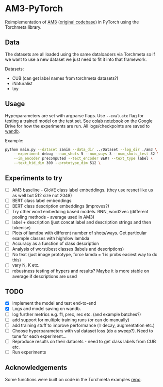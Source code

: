 # AM3-PyTorch

Reimplementation of [AM3](https://arxiv.org/pdf/1902.07104.pdf) ([original codebase](https://github.com/ElementAI/am3)) in PyTorch using the Torchmeta library.

## Data

The datasets are all loaded using the same dataloaders via Torchmeta so if we want to use a new dataset we just need to fit it into that framework.

Datasets:

- CUB (can get label names from torchmeta datasets?)
- iNaturalist
- toy

## Usage

Hyperparameters are set with argparse flags. Use `--evaluate` flag for testing a trained model on the test set. See [colab notebook](https://colab.research.google.com/drive/1LiisACQeuVdFOg57wYzWUC1Bz1L6prHI) on the Google Drive for how the experiments are run. All logs/checkpoints are saved to [wandb](https://wandb.ai/multimodal-image-cls/am3).

Example:

```bash
python main.py --dataset zanim --data_dir ../Dataset --log_dir ./am3 \
    --experiment debug --num_shots 5 --num_ways 3 --num_shots_test 32 \
    --im_encoder precomputed --text_encoder BERT --text_type label \
    --text_hid_dim 300 --prototype_dim 512 \
```

## Experiments to try

- [ ] AM3 baseline - GloVE class label embeddings. (they use resnet like us as well but 512 size not 2048)
- [ ] BERT class label embeddings
- [ ] BERT class description embeddings (improves?)
- [ ] Try other word embedding based models. RNN, word2vec (different pooling methods - average used in AM3)
- [ ] label + description (just concat label and description strings and then tokenise)
- [ ] Plots of lamdba with different number of shots/ways. Get particular example classes with high/low lambda
- [ ] Accuracy as a function of class description
- [ ] Analysis of worst/best classes (labels and descriptions)
- [ ] No text (just image prototype, force lamda = 1 is probs easiest way to do this)
- [ ] vary N, K etc.
- [ ] robustness testing of hypers and results? Maybe it is more stable on average if descriptions are used

## TODO

- [x] Implement the model and test end-to-end
- [x] Logs and model saving on wandb.
- [ ] log further metrics e.g. f1, prec, rec etc. (and example batches?)
- [ ] add support for multiple training runs (or can do manually)
- [ ] add training stuff to improve performance (lr decay, augmentation etc.)
- [ ] Choose hyperparameters with val dataset loss (do a sweep?). Need to tune for each experiment...
- [ ] Reproduce results on their datasets - need to get class labels from CUB etc. 
- [ ] Run experiments

## Acknowledgements

Some functions were built on code in the Torchmeta examples [repo](https://github.com/tristandeleu/pytorch-meta).
